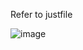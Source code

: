 Refer to justfile

![image](https://github.com/user-attachments/assets/46289521-5aea-4d3a-a2c7-315a5a6b40de)
